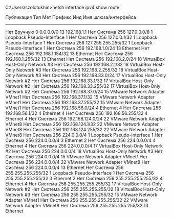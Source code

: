 C:\Users\szolotukhin>netsh interface ipv4 show route

Публикация  Тип      Мет  Префикс                    Инд  Имя шлюза/интерфейса
-------  --------  ---  ------------------------  ---  ------------------------
Нет      Вручную   0    0.0.0.0/0                  13  192.168.1.1
Нет      Система   256  127.0.0.0/8                 1  Loopback Pseudo-Interface 1
Нет      Система   256  127.0.0.1/32                1  Loopback Pseudo-Interface 1
Нет      Система   256  127.255.255.255/32          1  Loopback Pseudo-Interface 1
Нет      Система   256  192.168.1.0/24             13  Ethernet
Нет      Система   256  192.168.1.154/32           13  Ethernet
Нет      Система   256  192.168.1.255/32           13  Ethernet
Нет      Система   256  192.168.2.0/24             18  VirtualBox Host-Only Network #3
Нет      Система   256  192.168.2.1/32             18  VirtualBox Host-Only Network #3
Нет      Система   256  192.168.2.255/32           18  VirtualBox Host-Only Network #3
Нет      Система   256  192.168.33.0/24            17  VirtualBox Host-Only Network #2
Нет      Система   256  192.168.33.1/32            17  VirtualBox Host-Only Network #2
Нет      Система   256  192.168.33.255/32          17  VirtualBox Host-Only Network #2
Нет      Система   256  192.168.37.0/24            15  VMware Network Adapter VMnet1
Нет      Система   256  192.168.37.1/32            15  VMware Network Adapter VMnet1
Нет      Система   256  192.168.37.255/32          15  VMware Network Adapter VMnet1
Нет      Система   256  192.168.56.0/24             4  Ethernet 4
Нет      Система   256  192.168.56.1/32             4  Ethernet 4
Нет      Система   256  192.168.56.255/32           4  Ethernet 4
Нет      Система   256  192.168.124.0/24           22  VMware Network Adapter VMnet8
Нет      Система   256  192.168.124.1/32           22  VMware Network Adapter VMnet8
Нет      Система   256  192.168.124.255/32         22  VMware Network Adapter VMnet8
Нет      Система   256  224.0.0.0/4                 1  Loopback Pseudo-Interface 1
Нет      Система   256  224.0.0.0/4                 3  Ethernet 2
Нет      Система   256  224.0.0.0/4                 4  Ethernet 4
Нет      Система   256  224.0.0.0/4                17  VirtualBox Host-Only Network #2
Нет      Система   256  224.0.0.0/4                18  VirtualBox Host-Only Network #3
Нет      Система   256  224.0.0.0/4                15  VMware Network Adapter VMnet1
Нет      Система   256  224.0.0.0/4                22  VMware Network Adapter VMnet8
Нет      Система   256  224.0.0.0/4                13  Ethernet
Нет      Система   256  255.255.255.255/32          1  Loopback Pseudo-Interface 1
Нет      Система   256  255.255.255.255/32          3  Ethernet 2
Нет      Система   256  255.255.255.255/32          4  Ethernet 4
Нет      Система   256  255.255.255.255/32         17  VirtualBox Host-Only Network #2
Нет      Система   256  255.255.255.255/32         18  VirtualBox Host-Only Network #3
Нет      Система   256  255.255.255.255/32         15  VMware Network Adapter VMnet1
Нет      Система   256  255.255.255.255/32         22  VMware Network Adapter VMnet8
Нет      Система   256  255.255.255.255/32         13  Ethernet